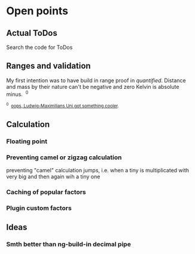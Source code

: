 # Open points

## Actual ToDos
Search the code for ToDos

## Ranges and validation
My first intention was to have build in range proof in *quantified*.
Distance and mass by their nature can't be negative and zero Kelvin is absolute minus.&nbsp;&nbsp;<sup>0</sup>

<sub><sup>0</sup>&nbsp;&nbsp;[oops, Ludwig-Maximilians Uni got something cooler](https://www.mpg.de/research/negative-absolute-temperature#:~:text=Thus%2C%20nothing%20can%20be%20colder,nonetheless%20has%20negative%20Kelvin%20values).</sub>

## Calculation

### Floating point

### Preventing camel or zigzag calculation
preventing "camel" calculation jumps, i.e. when a tiny is multiplicated with very big and then again wih a tiny one

### Caching of popular factors

### Plugin custom factors

## Ideas
### Smth better than ng-build-in decimal pipe